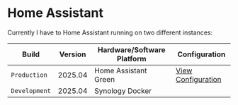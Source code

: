 # Home Assistant

Currently I have to Home Assistant running on two different instances:
  
| Build | Version | Hardware/Software Platform | Configuration|
| --- | --- | --- | --- |
| `Production` | 2025.04 | Home Assistant Green| [View Configuration](https://github.com/TheDigiCasa/Home-Automation/blob/main/config/ABOUT.md)|
| `Development` | 2025.04 | Synology Docker| |
